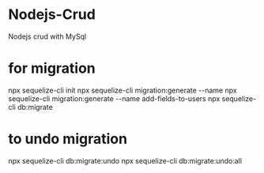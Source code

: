 # Nodejs-Crud

Nodejs crud with MySql

# for migration

npx sequelize-cli init
npx sequelize-cli migration:generate --name <migration-name>
npx sequelize-cli migration:generate --name add-fields-to-users
npx sequelize-cli db:migrate

# to undo migration

npx sequelize-cli db:migrate:undo
npx sequelize-cli db:migrate:undo:all
